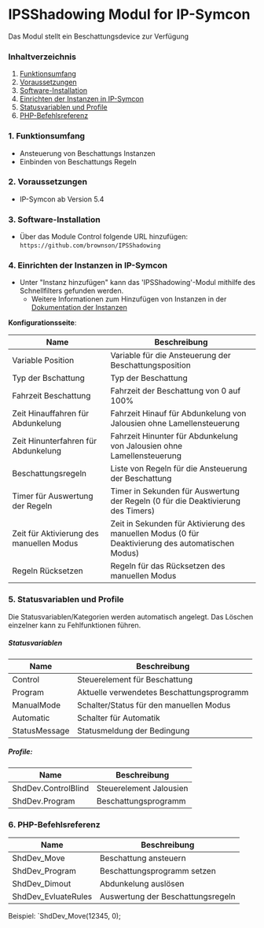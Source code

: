 # IPSShadowing Modul for IP-Symcon

Das Modul stellt ein Beschattungsdevice zur Verfügung

### Inhaltverzeichnis

1. [Funktionsumfang](#1-funktionsumfang)
2. [Voraussetzungen](#2-voraussetzungen)
3. [Software-Installation](#3-software-installation)
4. [Einrichten der Instanzen in IP-Symcon](#4-einrichten-der-instanzen-in-ip-symcon)
5. [Statusvariablen und Profile](#5-statusvariablen-und-profile)
6. [PHP-Befehlsreferenz](#6-php-befehlsreferenz)

### 1. Funktionsumfang

* Ansteuerung von Beschattungs Instanzen
* Einbinden von Beschattungs Regeln

### 2. Voraussetzungen

- IP-Symcon ab Version 5.4

### 3. Software-Installation

* Über das Module Control folgende URL hinzufügen:
`https://github.com/brownson/IPSShadowing`

### 4. Einrichten der Instanzen in IP-Symcon

- Unter "Instanz hinzufügen" kann das 'IPSShadowing'-Modul mithilfe des Schnellfilters gefunden werden.
    - Weitere Informationen zum Hinzufügen von Instanzen in der [Dokumentation der Instanzen](https://www.symcon.de/service/dokumentation/konzepte/instanzen/#Instanz_hinzufügen)

__Konfigurationsseite__:

Name                                     | Beschreibung
---------------------------------------- | ---------------------------------
Variable Position                        | Variable für die Ansteuerung der Beschattungsposition
Typ der Bschattung                       | Typ der Beschattung
Fahrzeit Beschattung                     | Fahrzeit der Beschattung von 0 auf 100%
Zeit Hinauffahren für Abdunkelung        | Fahrzeit Hinauf für Abdunkelung von Jalousien ohne Lamellensteuerung
Zeit Hinunterfahren für Abdunkelung      | Fahrzeit Hinunter für Abdunkelung von Jalousien ohne Lamellensteuerung
Beschattungsregeln                       | Liste von Regeln für die Ansteuerung der Beschattung
Timer für Auswertung der Regeln          | Timer in Sekunden für Auswertung der Regeln (0 für die Deaktivierung des Timers)
Zeit für Aktivierung des manuellen Modus | Zeit in Sekunden für Aktivierung des manuellen Modus (0 für Deaktivierung des automatischen Modus)
Regeln Rücksetzen                        | Regeln für das Rücksetzen des manuellen Modus


### 5. Statusvariablen und Profile

Die Statusvariablen/Kategorien werden automatisch angelegt. Das Löschen einzelner kann zu Fehlfunktionen führen.

##### Statusvariablen

Name                          | Beschreibung
----------------------------- | ---------------------------------
Control                       | Steuerelement für Beschattung
Program                       | Aktuelle verwendetes Beschattungsprogramm
ManualMode                    | Schalter/Status für den manuellen Modus
Automatic                     | Schalter für Automatik
StatusMessage                 | Statusmeldung der Bedingung


##### Profile:

Name                          | Beschreibung
----------------------------- | ---------------------------------
ShdDev.ControlBlind           | Steuerelement Jalousien
ShdDev.Program                | Beschattungsprogramm

### 6. PHP-Befehlsreferenz

Name                          | Beschreibung
----------------------------- | ---------------------------------
ShdDev_Move                   | Beschattung ansteuern
ShdDev_Program                | Beschattungsprogramm setzen
ShdDev_Dimout                 | Abdunkelung auslösen
ShdDev_EvluateRules           | Auswertung der Beschattungsregeln

Beispiel:
`ShdDev_Move(12345, 0);


